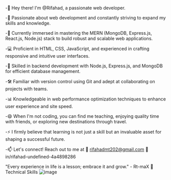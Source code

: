 -👋 Hey there! I'm @Rifahad, a passionate web developer.

-👀 Passionate about web development and constantly striving to expand my skills and knowledge.

-🌱 Currently immersed in mastering the MERN (MongoDB, Express.js, React.js, Node.js) stack to build robust and scalable web applications.

-💻 Proficient in HTML, CSS, JavaScript, and experienced in crafting responsive and intuitive user interfaces.

-🔧 Skilled in backend development with Node.js, Express.js, and MongoDB for efficient database management.

-🛠️ Familiar with version control using Git and adept at collaborating on projects with teams.

-📊 Knowledgeable in web performance optimization techniques to enhance user experience and site speed.

-😄 When I'm not coding, you can find me teaching, enjoying quality time with friends, or exploring new destinations through travel.

-⚡ I firmly believe that learning is not just a skill but an invaluable asset for shaping a successful future.

-📫 Let's connect! Reach out to me at 📧 rifahadmt202@gmail.com
                                      💼 in/rifahad-undefined-4a4898286

"Every experience in life is a lesson; embrace it and grow."
                                                         - Rt-maX
💼 Technical Skills
![image](https://github.com/Rifahad/Rifahad/assets/155215925/c253c839-b604-4f16-9618-c6c19b9bacbd)


<!---
Rifahad/Rifahad is a ✨ special ✨ repository because its `README.md` (this file) appears on your GitHub profile.
You can click the Preview link to take a look at your changes.
--->
